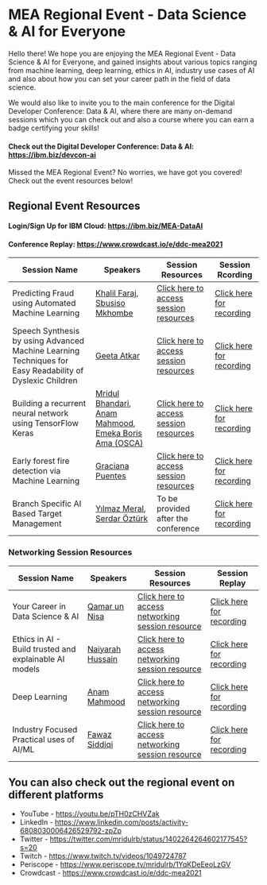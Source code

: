 # MEA Regional Event - Data Science & AI for Everyone

Hello there! We hope you are enjoying the MEA Regional Event - Data Science & AI for Everyone, and gained insights about various topics ranging from machine learning, deep learning, ethics in AI, industry use cases of AI and also about how you can set your career path in the field of data science.

We would also like to invite you to the main conference for the Digital Developer Conference: Data & AI, where there are many on-demand sessions which you can check out and also a course where you can earn a badge certifying your skills!

#### Check out the Digital Developer Conference: Data & AI: https://ibm.biz/devcon-ai

Missed the MEA Regional Event? No worries, we have got you covered! Check out the event resources below!

## Regional Event Resources

#### Login/Sign Up for IBM Cloud: https://ibm.biz/MEA-DataAI

#### Conference Replay: https://www.crowdcast.io/e/ddc-mea2021

|Session Name|Speakers|Session Resources|Session Rcording|
|----|----|----|----|
|Predicting Fraud using Automated Machine Learning|[Khalil Faraj](https://www.linkedin.com/in/khalilfaraj/), [Sbusiso Mkhombe](https://www.linkedin.com/in/sbusisomkhombe/)|[Click here to access session resources](https://github.com/IBMDeveloperMEA/Fraud-Loan-Predictions-using-Automated-Machine-Learning)|[Click here for recording](https://www.crowdcast.io/e/ddc-mea2021/clips/60c0650ac2b24900970a33ce)|
|Speech Synthesis by using Advanced Machine Learning Techniques for Easy Readability of Dyslexic Children|[Geeta Atkar](https://www.linkedin.com/in/geeta-atkar-38ba57146/)|[Click here to access session resources](https://github.com/IBMDeveloperMEA/MEA-Regional-Event-Data-AI/blob/main/slides/Geeta_SpeechSynthesis.pdf)|[Click here for recording](https://www.crowdcast.io/e/ddc-mea2021/clips/60c0637ced2b790094809d7c)|
|Building a recurrent neural network using TensorFlow Keras|[Mridul Bhandari](https://www.linkedin.com/in/mridul-bhandari/), [Anam Mahmood](https://www.linkedin.com/in/anam-mahmood-sheikh/), [Emeka Boris Ama (OSCA)](https://www.linkedin.com/in/emekaboris/)|[Click here to access session resources](https://github.com/IBMDeveloperMEA/Recurrent-Neural-Networks-using-TensorFlow-Keras)|[Click here for recording](https://www.crowdcast.io/e/ddc-mea2021/clips/60c0658d00c2ca00938a34b2)
|Early forest fire detection via Machine Learning|[Graciana Puentes](https://www.linkedin.com/in/graciana-puentes-phd-6070041b/)|[Click here to access session resources](https://github.com/IBMDeveloperMEA/MEA-Regional-Event-Data-AI/blob/main/slides/Forest_Fires.pdf)|[Click here for recording](https://www.crowdcast.io/e/ddc-mea2021/clips/60c0649313215100950eb291)|
|Branch Specific AI Based Target Management|[Yılmaz Meral](https://www.linkedin.com/in/yilmazmeral/), [Serdar Öztürk](https://www.linkedin.com/in/zeynel-serdar-öztürk-141063100/)| To be provided after the conference|[Click here for recording](https://www.crowdcast.io/e/ddc-mea2021/clips/60c0653ef56311009d6d297a)|

### Networking Session Resources

|Session Name|Speakers|Session Resources|Session Replay|
|----|----|----|----|
|Your Career in Data Science & AI|[Qamar un Nisa](https://www.linkedin.com/in/qamarnisa/)|[Click here to access networking session resource](https://github.com/IBMDeveloperMEA/MEA-Regional-Event-Data-AI/blob/main/slides/Data%20Science%20Career.pdf)|[Click here for recording](https://www.crowdcast.io/e/ddc-mea2021/2)|
|Ethics in AI - Build trusted and explainable AI models|[Naiyarah Hussain](https://www.linkedin.com/in/naiyarah/)|[Click here to access networking session resource](https://github.com/IBMDeveloperMEA/MEA-Regional-Event-Data-AI/blob/main/slides/Ethics%20in%20AI.pdf)|[Click here for recording](https://www.crowdcast.io/e/ddc-mea2021/3)|
|Deep Learning|[Anam Mahmood](https://www.linkedin.com/in/anam-mahmood-sheikh/)|[Click here to access networking session resource](https://github.com/IBMDeveloperMEA/MEA-Regional-Event-Data-AI/blob/main/slides/Deep%20Learning%20Networking.pdf)|[Click here for recording](https://www.crowdcast.io/e/ddc-mea2021/4)|
|Industry Focused Practical uses of AI/ML|[Fawaz Siddiqi](https://www.linkedin.com/in/fawazsiddiqi/)|[Click here to access networking session resource](https://github.com/IBMDeveloperMEA/MEA-Regional-Event-Data-AI/blob/main/slides/Inudstry%20Application%20-%20AI.pdf)|[Click here for recording](https://www.crowdcast.io/e/ddc-mea2021/5)|

## You can also check out the regional event on different platforms
- YouTube - https://youtu.be/pTH0zCHVZak
- LinkedIn - https://www.linkedin.com/posts/activity-6808030006426529792-zpZp
- Twitter - https://twitter.com/mridulrb/status/1402264264602177545?s=20
- Twitch - https://www.twitch.tv/videos/1049724787
- Periscope - https://www.periscope.tv/mridulrb/1YqKDeEeoLzGV
- Crowdcast - https://www.crowdcast.io/e/ddc-mea2021

